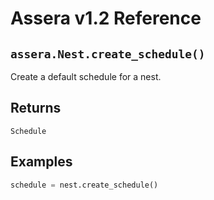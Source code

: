 [//]: # (Project: Assera)
[//]: # (Version: v1.2)

# Assera v1.2 Reference

## `assera.Nest.create_schedule()`
Create a default schedule for a nest.

## Returns
`Schedule`

## Examples

```python
schedule = nest.create_schedule()
```

<div style="page-break-after: always;"></div>
